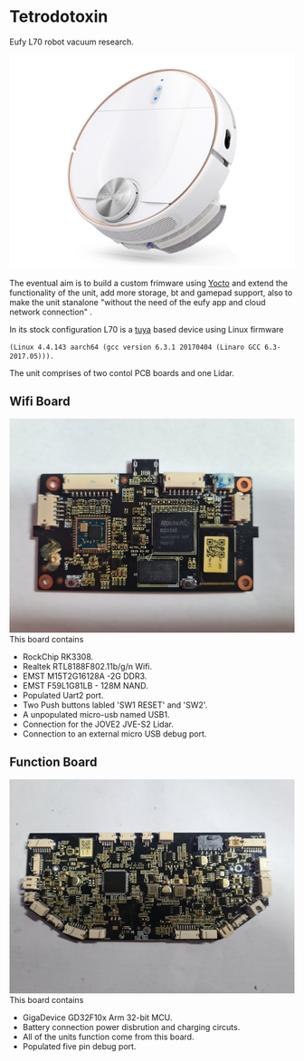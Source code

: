 # Tetrodotoxin
Eufy L70 robot vacuum research. 

![GitHub Image](Images/eufyl70.jpg)

The eventual aim is to build a custom frimware using [Yocto](https://www.yoctoproject.org/ "The Yocto Project") and extend the functionality of the unit, add more storage, bt and gamepad support, also to make the unit stanalone "without the need of the eufy app and cloud network connection" . 

In its stock configuration L70 is a [tuya](https://www.tuya.com "tuya") based device using Linux firmware 
```
(Linux 4.4.143 aarch64 (gcc version 6.3.1 20170404 (Linaro GCC 6.3-2017.05))).
```

The unit comprises of two contol PCB boards and one Lidar. 
## Wifi Board
![GitHub Image](Images/WifiBoard.jpg)
This board contains
- RockChip RK3308. 
- Realtek RTL8188F802.11b/g/n Wifi.
- EMST M15T2G16128A -2G DDR3.
- EMST F59L1G81LB - 128M NAND.
- Populated Uart2 port. 
- Two Push buttons labled 'SW1 RESET' and 'SW2'.
- A unpopulated micro-usb named USB1.
- Connection for the JOVE2 JVE-S2 Lidar.
- Connection to an external micro USB debug port. 

## Function Board 
![GitHub Image](Images/FunctionBoard.jpg)
This board contains
- GigaDevice GD32F10x Arm 32-bit MCU.
- Battery connection power disbrution and charging circuts.
- All of the units function come from this board.
- Populated five pin debug port.   
